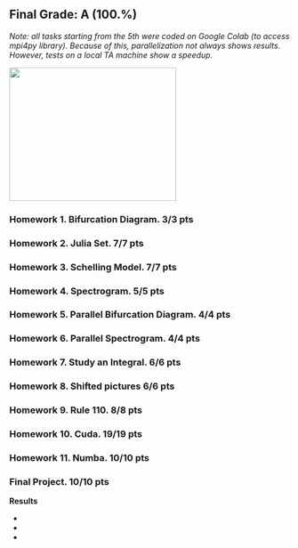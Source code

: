 ## Final Grade: A (100.%)

*Note: all tasks starting from the 5th were coded on Google Colab (to access mpi4py library). Because of this, parallelization not always shows results. However, tests on a local TA machine show a speedup.*

<!-- ![Schelling Model Check 5 Neighbours](https://github.com/Vlad382/skoltech_courses/blob/main/High%20Performance%20Python%20Lab/Homework%203/Schelling_model_5_out_of_8.gif)
Schelling Model Check 5 Neighbours -->

<img src="https://github.com/Vlad382/skoltech_courses/blob/main/High%20Performance%20Python%20Lab/Homework%203/Schelling_model_5_out_of_8.gif" width="300" height="240" />


### Homework 1. Bifurcation Diagram. 3/3 pts

### Homework 2. Julia Set. 7/7 pts

### Homework 3. Schelling Model. 7/7 pts

### Homework 4. Spectrogram. 5/5 pts

### Homework 5. Parallel Bifurcation Diagram. 4/4 pts

### Homework 6. Parallel Spectrogram. 4/4 pts

### Homework 7. Study an Integral. 6/6 pts

### Homework 8. Shifted pictures 6/6 pts

### Homework 9. Rule 110. 8/8 pts

### Homework 10. Cuda. 19/19 pts

### Homework 11. Numba. 10/10 pts

### Final Project. 10/10 pts



**Results**

 - 
 -
 -